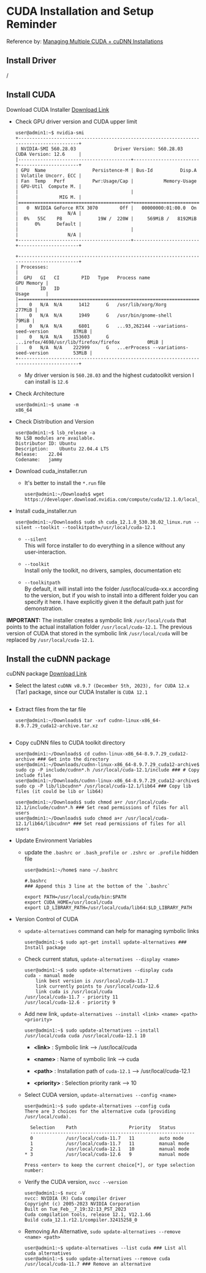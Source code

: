 # CUDA Installation and Setup Reminder

Reference by: [Managing Multiple CUDA + cuDNN Installations](https://medium.com/@yushantripleseven/managing-multiple-cuda-cudnn-installations-ba9cdc5e2654)

## Install Driver
/

## Install CUDA
Download CUDA Installer [Download Link](https://developer.nvidia.com/cuda-toolkit-archive)

* Check GPU driver version and CUDA upper limit
    ```console
    user@admin1:~$ nvidia-smi
	+-----------------------------------------------------------------------------------------+
	| NVIDIA-SMI 560.28.03              Driver Version: 560.28.03      CUDA Version: 12.6     |
	|-----------------------------------------+------------------------+----------------------+
	| GPU  Name                 Persistence-M | Bus-Id          Disp.A | Volatile Uncorr. ECC |
	| Fan  Temp   Perf          Pwr:Usage/Cap |           Memory-Usage | GPU-Util  Compute M. |
	|                                         |                        |               MIG M. |
	|=========================================+========================+======================|
	|   0  NVIDIA GeForce RTX 3070        Off |   00000000:01:00.0  On |                  N/A |
	|  0%   55C    P8             19W /  220W |     569MiB /   8192MiB |      0%      Default |
	|                                         |                        |                  N/A |
	+-----------------------------------------+------------------------+----------------------+
		                                                                                     
	+-----------------------------------------------------------------------------------------+
	| Processes:                                                                              |
	|  GPU   GI   CI        PID   Type   Process name                              GPU Memory |
	|        ID   ID                                                               Usage      |
	|=========================================================================================|
	|    0   N/A  N/A      1412      G   /usr/lib/xorg/Xorg                            277MiB |
	|    0   N/A  N/A      1949      G   /usr/bin/gnome-shell                           79MiB |
	|    0   N/A  N/A      6801      G   ...93,262144 --variations-seed-version         87MiB |
	|    0   N/A  N/A    153603      G   ...irefox/4698/usr/lib/firefox/firefox          0MiB |
	|    0   N/A  N/A    222999      G   ...erProcess --variations-seed-version         53MiB |
	+-----------------------------------------------------------------------------------------+
    ```
    * My driver version is `560.28.03` and the highest cudatoolkit version I can install is `12.6`

* Check Architecture
    ```console
    user@admin1:~$ uname -m
    x86_64
    ```

* Check Distribution and Version
    ```console
    user@admin1:~$ lsb_release -a
    No LSB modules are available.
    Distributor ID:	Ubuntu
    Description:	Ubuntu 22.04.4 LTS
    Release:	22.04
    Codename:	jammy
    ```

* Download cuda_installer.run
    * It's better to install the `*.run` file
        <img src="./asset/cuda_installer_download_selection.png" alt=""/>
    
        ```console
        user@admin1:~/Downloads$ wget https://developer.download.nvidia.com/compute/cuda/12.1.0/local_installers/cuda_12.1.0_530.30.02_linux.run
        ```

* Install cuda_installer.run
    ```console
    user@admin1:~/Downloads$ sudo sh cuda_12.1.0_530.30.02_linux.run --silent --toolkit --toolkitpath=/usr/local/cuda-12.1
    ```

   * ```--silent```<br>
     This will force installer to do everything in a silence without any user-interaction.
        
    * ```--toolkit```<br>
      Install only the toolkit, no drivers, samples, documentation etc
        
    * ```--toolkitpath```<br>
      By default, it will install into the folder /usr/local/cuda-xx.x according to the version, but if you wish to install into a different folder you can specify it here. I have explicitly given it the default path just for demonstration.

**IMPORTANT:** The installer creates a symbolic link `/usr/local/cuda` that points to the actual installation folder `/usr/local/cuda-12.1`. The previous version of CUDA that stored in the symbolic link `/usr/local/cuda` will be replaced by `/usr/local/cuda-12.1`.

## Install the cuDNN package
cuDNN package [Download Link](https://developer.nvidia.com/rdp/cudnn-archive)

* Select the latest `cuDNN v8.9.7 (December 5th, 2023), for CUDA 12.x` (Tar) package, since our CUDA Installer is `CUDA 12.1`

    <img src="./asset/cuDNN_package_download_page.png" alt=""/>

* Extract files from the tar file
    ```console
    user@admin1:~/Downloads$ tar -xvf cudnn-linux-x86_64-8.9.7.29_cuda12-archive.tar.xz
    ```
    <img src="./asset/cuDNN_tar_file_unzip.png" alt=""/>

* Copy cuDNN files to CUDA toolkit directory
    ```console
    user@admin1:~/Downloads$ cd cudnn-linux-x86_64-8.9.7.29_cuda12-archive ### Get into the directory
    user@admin1:~/Downloads/cudnn-linux-x86_64-8.9.7.29_cuda12-archive$ sudo cp -P include/cudnn*.h /usr/local/cuda-12.1/include ### # Copy include files
    user@admin1:~/Downloads/cudnn-linux-x86_64-8.9.7.29_cuda12-archive$ sudo cp -P lib/libcudnn* /usr/local/cuda-12.1/lib64 ### Copy lib files (it could be lib or lib64)
    ```
    ```console
    user@admin1:~/Downloads$ sudo chmod a+r /usr/local/cuda-12.1/include/cudnn*.h ### Set read permissions of files for all users
    user@admin1:~/Downloads$ sudo chmod a+r /usr/local/cuda-12.1/lib64/libcudnn* ### Set read permissions of files for all users
    ```

* Update Environment Variables
    * update the `.bashrc or .bash_profile or .zshrc or .profile` hidden file<br>
        ```console
        user@admin1:~/home$ nano ~/.bashrc
        ```
    
        ```
        #.bashrc
        ### Append this 3 line at the bottom of the `.bashrc`
    
        export PATH=/usr/local/cuda/bin:$PATH
        export CUDA_HOME=/usr/local/cuda
        export LD_LIBRARY_PATH=/usr/local/cuda/lib64:$LD_LIBRARY_PATH
        ```

*  Version Control of CUDA
    * `update-alternatives` command can help for managing symbolic links
        ```console
        user@admin1:~$ sudo apt-get install update-alternatives ### Install package
        ```
    * Check current status, `update-alternatives --display <name>`
        ```console
        user@admin1:~$ sudo update-alternatives --display cuda
        cuda - manual mode
            link best version is /usr/local/cuda-11.7
            link currently points to /usr/local/cuda-12.6
            link cuda is /usr/local/cuda
        /usr/local/cuda-11.7 - priority 11
        /usr/local/cuda-12.6 - priority 9
        ```
    
    * Add new link, `update-alternatives --install <link> <name> <path> <priority>`
        ```console
        user@admin1:~$ sudo update-alternatives --install /usr/local/cuda cuda /usr/local/cuda-12.1 10
        ```
        * **\<link>** : Symbolic link --> /usr/local/cuda
    
        * **\<name>** : Name of symbolic link --> cuda
    
        * **\<path>** : Installation path of `cuda-12.1` --> /usr/local/cuda-12.1
    
        * **\<priority>** : Selection priority rank --> 10
    
    * Select CUDA version, `update-alternatives --config <name>`
        ```console
        user@admin1:~$ sudo update-alternatives --config cuda
        There are 3 choices for the alternative cuda (providing /usr/local/cuda).
    
          Selection    Path                   Priority   Status
          ------------------------------------------------------------
          0            /usr/local/cuda-11.7   11         auto mode
          1            /usr/local/cuda-11.7   11         manual mode
          2            /usr/local/cuda-12.1   10         manual mode
        * 3            /usr/local/cuda-12.6   9          manual mode
    
        Press <enter> to keep the current choice[*], or type selection number: 
        ```
    
    * Verify the CUDA version, `nvcc --version`
        ```console
        user@admin1:~$ nvcc -V
        nvcc: NVIDIA (R) Cuda compiler driver
        Copyright (c) 2005-2023 NVIDIA Corporation
        Built on Tue_Feb__7_19:32:13_PST_2023
        Cuda compilation tools, release 12.1, V12.1.66
        Build cuda_12.1.r12.1/compiler.32415258_0
        ```
    
    * Removing An Alternative, `sudo update-alternatives --remove <name> <path>`
        ```console
        user@admin1:~$ update-alternatives --list cuda ### List all cuda alternatives
        user@admin1:~$ sudo update-alternatives --remove cuda /usr/local/cuda-11.7 ### Remove an alternative
        ```
